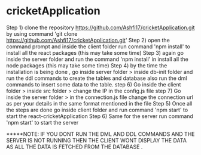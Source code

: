 # cricketApplication
Step 1) clone the repository https://github.com/Ashfi17/cricketApplication.git by using command 'git clone https://github.com/Ashfi17/cricketApplication.git'
Step 2) open the command prompt and inside the client folder run command 'npm install' to install all the react packages (this may take some time)
Step 3) again go inside the server folder and run the command 'npm install' in install all the node packages (this may take some time)
Step 4) by the time the installation is being done , go inside server folder >  inside db-init folder and run the ddl commands to create the tables and database also run the dml commands to insert some data to the table.
step 6) Go inside the client folder > inside src folder > change the IP in the config.js file
step 7) Go inside the server folder > in the connection.js file change the connection url as per your details in the same format mentioned in the file 
Step 5) Once all the steps are  done go inside client folder and run command 'npm start' to start the react-cricketApplication
Step 6) Same for the server run command 'npm start' to start the server
 
*****NOTE: IF YOU DONT RUN THE DML AND DDL COMMANDS AND THE SERVER IS NOT RUNNING THEN  THE CLIENT WONT DISPLAY THE DATA AS ALL THE DATA IS FETCHED FROM THE DATABASE .
